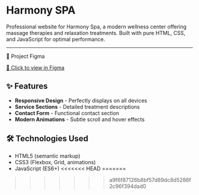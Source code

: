 # Harmony SPA
Professional website for Harmony Spa, a modern wellness center offering massage therapies and relaxation treatments. Built with pure HTML, CSS, and JavaScript for optimal performance.
***
🎨 Project Figma


[🔗 Click to view in Figma](https://www.figma.com/proto/XKLnGQS4mnznHBvOmmawcR/PORTFOLIO?node-id=152-88&t=Z3zy0Bvt0NIcsSgq-1&scaling=min-zoom&content-scaling=fixed&page-id=144%3A19)


## ✨ Features

- **Responsive Design** - Perfectly displays on all devices
- **Service Sections** - Detailed treatment descriptions
- **Contact Form** - Functional contact section
- **Modern Animations** - Subtle scroll and hover effects

## 🛠 Technologies Used

- HTML5 (semantic markup)
- CSS3 (Flexbox, Grid, animations)
- JavaScript (ES6+)
<<<<<<< HEAD
=======

>>>>>>> a9f6f87126b8bf57d89dc8d5286f2c96f394dad0

